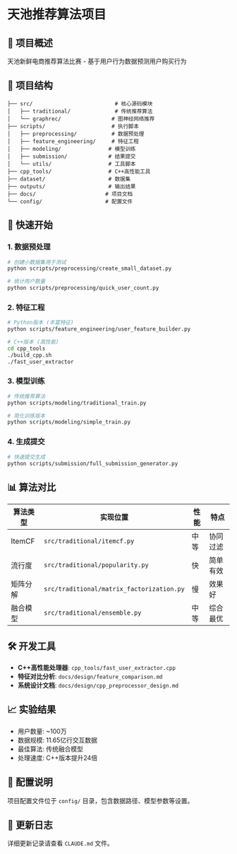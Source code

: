 # 天池推荐算法项目

## 🎯 项目概述
天池新鲜电商推荐算法比赛 - 基于用户行为数据预测用户购买行为

## 📁 项目结构

```
├── src/                          # 核心源码模块
│   ├── traditional/              # 传统推荐算法
│   └── graphrec/                # 图神经网络推荐
├── scripts/                     # 执行脚本
│   ├── preprocessing/           # 数据预处理
│   ├── feature_engineering/     # 特征工程
│   ├── modeling/               # 模型训练
│   ├── submission/             # 结果提交
│   └── utils/                  # 工具脚本
├── cpp_tools/                  # C++高性能工具
├── dataset/                    # 数据集
├── outputs/                    # 输出结果
├── docs/                      # 项目文档
└── config/                    # 配置文件
```

## 🚀 快速开始

### 1. 数据预处理
```bash
# 创建小数据集用于测试
python scripts/preprocessing/create_small_dataset.py

# 统计用户数量
python scripts/preprocessing/quick_user_count.py
```

### 2. 特征工程
```bash
# Python版本 (丰富特征)
python scripts/feature_engineering/user_feature_builder.py

# C++版本 (高性能)
cd cpp_tools
./build_cpp.sh
./fast_user_extractor
```

### 3. 模型训练
```bash
# 传统推荐算法
python scripts/modeling/traditional_train.py

# 简化训练版本
python scripts/modeling/simple_train.py
```

### 4. 生成提交
```bash
# 快速提交生成
python scripts/submission/full_submission_generator.py
```

## 📊 算法对比

| 算法类型 | 实现位置 | 性能 | 特点 |
|----------|----------|------|------|
| ItemCF | `src/traditional/itemcf.py` | 中等 | 协同过滤 |
| 流行度 | `src/traditional/popularity.py` | 快 | 简单有效 |
| 矩阵分解 | `src/traditional/matrix_factorization.py` | 慢 | 效果好 |
| 融合模型 | `src/traditional/ensemble.py` | 中等 | 综合最优 |

## 🛠️ 开发工具

- **C++高性能处理器**: `cpp_tools/fast_user_extractor.cpp`
- **特征对比分析**: `docs/design/feature_comparison.md`
- **系统设计文档**: `docs/design/cpp_preprocessor_design.md`

## 📈 实验结果

- 用户数量: ~100万
- 数据规模: 11.65亿行交互数据
- 最佳算法: 传统融合模型
- 处理速度: C++版本提升24倍

## 🔧 配置说明

项目配置文件位于 `config/` 目录，包含数据路径、模型参数等设置。

## 📝 更新日志

详细更新记录请查看 `CLAUDE.md` 文件。
